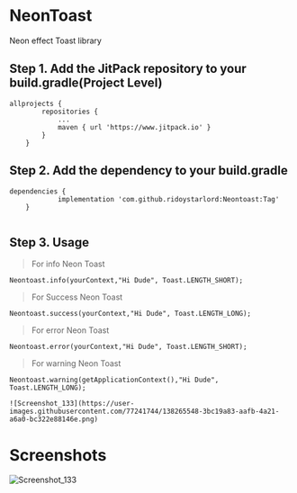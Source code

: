 # NeonToast
 Neon effect Toast library
 
 ## Step 1. Add the JitPack repository to your build.gradle(Project Level)

```
allprojects {
		repositories {
			...
			maven { url 'https://www.jitpack.io' }
		}
	}
````

## Step 2. Add the dependency to your build.gradle

```
dependencies {
	        implementation 'com.github.ridoystarlord:Neontoast:Tag'
	}
	
````

## Step 3. Usage
> For info Neon Toast

```
Neontoast.info(yourContext,"Hi Dude", Toast.LENGTH_SHORT);
```

> For Success Neon Toast

```
Neontoast.success(yourContext,"Hi Dude", Toast.LENGTH_LONG);
```

> For error Neon Toast

```
Neontoast.error(yourContext,"Hi Dude", Toast.LENGTH_SHORT);
```

> For warning Neon Toast

```
Neontoast.warning(getApplicationContext(),"Hi Dude", Toast.LENGTH_LONG);

![Screenshot_133](https://user-images.githubusercontent.com/77241744/138265548-3bc19a83-aafb-4a21-a6a0-bc322e88146e.png)
```


# Screenshots

![Screenshot_133](https://user-images.githubusercontent.com/77241744/138265548-3bc19a83-aafb-4a21-a6a0-bc322e88146e.png)
